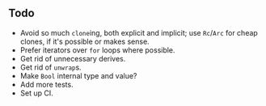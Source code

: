 ## Todo

- Avoid so much `clone`ing, both explicit and implicit; use `Rc`/`Arc` for cheap clones, if it's possible or makes sense.
- Prefer iterators over `for` loops where possible.
- Get rid of unnecessary derives.
- Get rid of `unwrap`s.
- Make `Bool` internal type and value?
- Add more tests.
- Set up CI.
